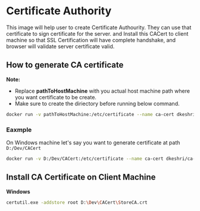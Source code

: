# Certificate Authority

This image will help user to create Certificate Authourity. They can use that certificate to sign certificate for the server. and Install this CACert to client machine so that SSL Certification will have complete handshake, and browser will validate server certificate valid.


## How to generate CA certificate
**Note:** 
* Replace **pathToHostMachine** with you actual host machine path where you want certificate to be create.
* Make sure to create the diriectory before running below command.
```bash
docker run -v pathToHostMachine:/etc/certificate --name ca-cert dkeshri/ca-cert
```

### Eaxmple 
On Windows machine let's say you want to generate certificate at path `D:/Dev/CACert`

```bash
docker run -v D:/Dev/CACert:/etc/certificate --name ca-cert dkeshri/ca-cert
```

## Install CA Certificate on Client Machine
__Windows__
```bash
certutil.exe -addstore root D:\Dev\CACert\StoreCA.crt
```